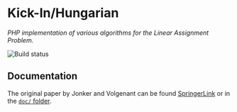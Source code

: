 # Kick-In/Hungarian
_PHP implementation of various algorithms for the Linear Assignment Problem._

![Build status](https://travis-ci.org/Kick-In/hungarian.svg?branch=master)

## Documentation
The original paper by Jonker and Volgenant can be found [SpringerLink](https://link.springer.com/article/10.1007%2FBF02278710) or in the [```doc/``` folder](https://github.com/Kick-In/hungarian/blob/master/doc/).

